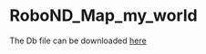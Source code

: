 # RoboND_Map_my_world
The Db file can be downloaded [here](https://drive.google.com/file/d/12JTbnazQVK8geRjYsrjaLNcPPGvfQzjp/view?usp=sharing)

